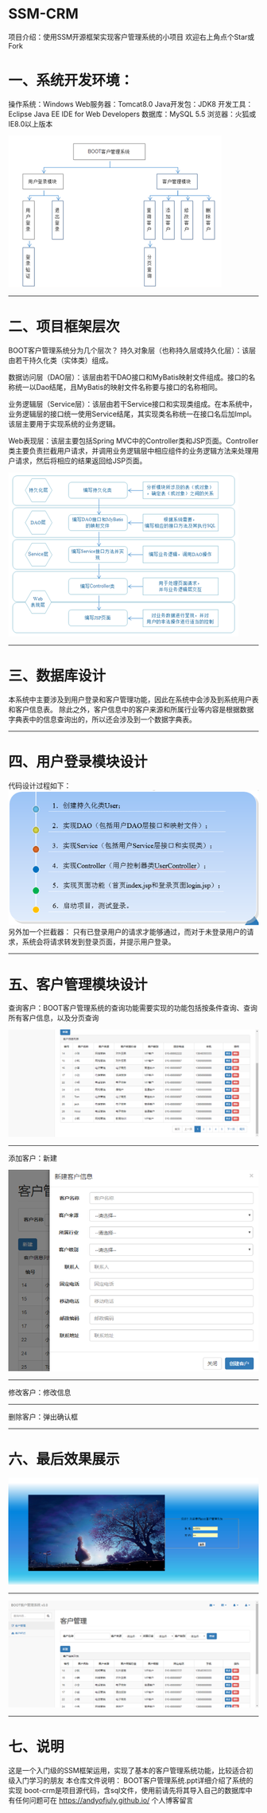 # SSM-CRM
项目介绍：使用SSM开源框架实现客户管理系统的小项目
欢迎右上角点个Star或Fork

# 一、系统开发环境：
操作系统：Windows
Web服务器：Tomcat8.0
Java开发包：JDK8
开发工具：Eclipse Java EE IDE for Web Developers
数据库：MySQL 5.5
浏览器：火狐或IE8.0以上版本<br>

 ![Image text](imag/1.png)

***

# 二、项目框架层次
BOOT客户管理系统分为几个层次？
持久对象层（也称持久层或持久化层）：该层由若干持久化类（实体类）组成。

数据访问层（DAO层）：该层由若干DAO接口和MyBatis映射文件组成。接口的名称统一以Dao结尾，且MyBatis的映射文件名称要与接口的名称相同。

业务逻辑层（Service层）：该层由若干Service接口和实现类组成。在本系统中，业务逻辑层的接口统一使用Service结尾，其实现类名称统一在接口名后加Impl。该层主要用于实现系统的业务逻辑。

Web表现层：该层主要包括Spring MVC中的Controller类和JSP页面。Controller类主要负责拦截用户请求，并调用业务逻辑层中相应组件的业务逻辑方法来处理用户请求，然后将相应的结果返回给JSP页面。<br>


 ![Image text](imag/2.png)

***

# 三、数据库设计

本系统中主要涉及到用户登录和客户管理功能，因此在系统中会涉及到系统用户表和客户信息表。
除此之外，客户信息中的客户来源和所属行业等内容是根据数据字典表中的信息查询出的，所以还会涉及到一个数据字典表。

***

# 四、用户登录模块设计
代码设计过程如下：<br>
 ![Image text](imag/3.png)<br>
另外加一个拦截器：
只有已登录用户的请求才能够通过，而对于未登录用户的请求，系统会将请求转发到登录页面，并提示用户登录。

***

# 五、客户管理模块设计
查询客户：BOOT客户管理系统的查询功能需要实现的功能包括按条件查询、查询所有客户信息，以及分页查询<br>

 ![Image text](imag/7.png)
 
 ***
 
添加客户：新建<br>

 ![Image text](imag/8.png)
 
 ***
 
 
修改客户：修改信息<br>

***

删除客户：弹出确认框<br>

***

# 六、最后效果展示
 ![Image text](imag/5.png)<br>
 ***
 ![Image text](imag/6.png)<br>

***

# 七、说明
这是一个入门级的SSM框架运用，实现了基本的客户管理系统功能，比较适合初级入门学习的朋友
本仓库文件说明：
BOOT客户管理系统.ppt详细介绍了系统的实现
boot-crm是项目源代码，含sql文件，使用前请先将其导入自己的数据库中
有任何问题可在
https://andyofjuly.github.io/
个人博客留言
